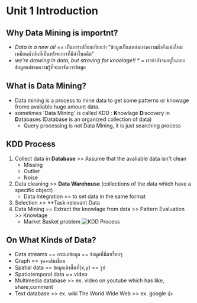 # Unit 1 Introduction
## Why Data Mining is importnt?
* *Data is a new oil* == เป็นการเปลี่ยนเทียบว่า "ข้อมูลเป็นแหล่งแห่งความมั่งคั่งแห่งใหม่ เหมือนน้ำมันที่เป็นทรัพยากรที่มีค่าในอดีต"
* *we're drowing in data, but straving for knoelage!!* * = เรากำลังจมอยู่ในกองข้อมูลแต่ขาดความรู้ที่จะมาจัดการข้อมูล
## What is Data Mining?
* Data mining is a process to mine data to get some patterns or knowage frome avaliable huge amount data. 
* sometimes 'Data Mining' is called  KDD : **K**nowlage **D**iscovery in **D**atabases (Database is an organized collection of data)
  * Query processing is not Data Mining, it is just searching process
## KDD Process
1. Collect data in **Database** >> Assume that the avaliable data isn't clean 
    * Missing
    * Outlier
    * Noise
2. Data cleaning >> **Data Warehouse** (collections of the data which have a specific object)
    * Data Integration == to set data in the same format
3. Selection >> **Task-relevant Data
4. Data Mining == Extract the knowlage from data >> Pattern Evaluation >> Knowlage
    * Market Basket problem 
![ KDD Process ](https://image2.slideserve.com/3841931/data-mining-a-kdd-process-n.jpg)
## On What Kinds of Data?
  * Data streams == กระแสข้อมูล == ข้อมูลที่มีมาเรื่อยๆ
  * Graph == จุด+เส้นเชื่อม
  * Spatial data == ข้อมูลเชิงพื้นที่(x,y) == รูป
  * Spatiotemporal data == video 
  * Multimedia database >> ex. video on youtube which has like, share,comment
  * Text database >> ex. wiki
  The World Wide Web >> ex. google
  :+1:
